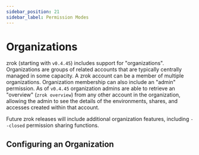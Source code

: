 ```yaml
---
sidebar_position: 21
sidebar_label: Permission Modes
---
```


# Organizations

zrok (starting with `v0.4.45`) includes support for "organizations". Organizations are groups of related accounts that are typically centrally managed in some capacity. A zrok account can be a member of multiple organizations. Organization membership can also include an "admin" permission. As of `v0.4.45` organization admins are able to retrieve an "overview" (`zrok overview`) from any other account in the organization, allowing the admin to see the details of the environments, shares, and accesses created within that account.

Future zrok releases will include additional organization features, including `--closed` permission sharing functions.

## Configuring an Organization

